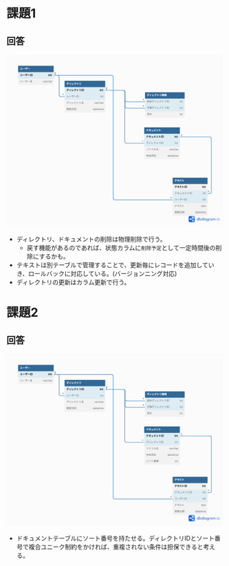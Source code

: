 # 課題1
## 回答
![ER図](./db_modeling_3_1.png)

- ディレクトリ、ドキュメントの削除は物理削除で行う。
  - 戻す機能があるのであれば、状態カラムに`削除予定`として一定時間後の削除にするかも。
- テキストは別テーブルで管理することで、更新毎にレコードを追加していき、ロールバックに対応している。(バージョンニング対応)
- ディレクトリの更新はカラム更新で行う。

# 課題2
## 回答
![ER図](./db_modeling_3_2.png)

- ドキュメントテーブルにソート番号を持たせる。ディレクトリIDとソート番号で複合ユニーク制約をかければ、重複されない条件は担保できると考える。
